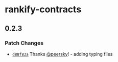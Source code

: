 # rankify-contracts

## 0.2.3

### Patch Changes

- [`d88f83a`](https://github.com/rankify-it/contracts/commit/d88f83a65e15254bbf5ed750c645cfbe00d601ca) Thanks [@peersky](https://github.com/peersky)! - adding typing files
